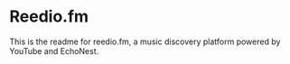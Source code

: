 # Reedio.fm

This is the readme for reedio.fm, a music discovery platform powered by YouTube and EchoNest.
